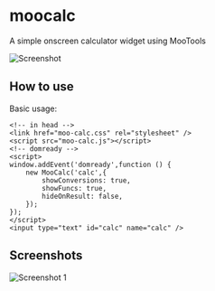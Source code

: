 moocalc
=======

A simple onscreen calculator widget using MooTools

![Screenshot](http://mud.owlbox.net/files/mootools/MooCalc/screenshot.png)

How to use
----------

Basic usage:

    <!-- in head -->
    <link href="moo-calc.css" rel="stylesheet" />
    <script src="moo-calc.js"></script>
    <!-- domready -->
    <script>
	window.addEvent('domready',function () {
		new MooCalc('calc',{
			showConversions: true,
			showFuncs: true,
			hideOnResult: false,
		});
	});
    </script>
    <input type="text" id="calc" name="calc" />


Screenshots
-----------

![Screenshot 1](http://mud.owlbox.net/files/mootools/MooCalc/screenshot_full.png)

